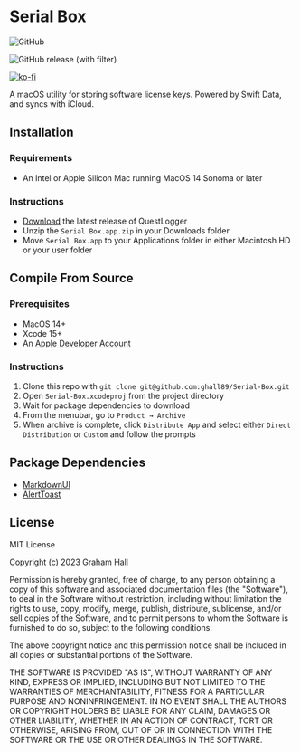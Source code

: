 # Serial Box

![GitHub](https://img.shields.io/github/license/ghall89/Serial-Box)

![GitHub release (with filter)](https://img.shields.io/github/v/release/ghall89/Serial-Box)

[![ko-fi](https://ko-fi.com/img/githubbutton_sm.svg)](https://ko-fi.com/T6T66ELM7)

A macOS utility for storing software license keys. Powered by Swift Data, and syncs with iCloud.

## Installation

### Requirements

- An Intel or Apple Silicon Mac running MacOS 14 Sonoma or later

### Instructions

- [Download](https://github.com/ghall89/Serial-Box/releases) the latest release of QuestLogger
- Unzip the `Serial Box.app.zip` in your Downloads folder
- Move `Serial Box.app` to your Applications folder in either Macintosh HD or your user folder

## Compile From Source

### Prerequisites

- MacOS 14+
- Xcode 15+
- An [Apple Developer Account](https://developer.apple.com)

### Instructions

1. Clone this repo with `git clone git@github.com:ghall89/Serial-Box.git`
2. Open `Serial-Box.xcodeproj` from the project directory
3. Wait for package dependencies to download
4. From the menubar, go to `Product → Archive`
5. When archive is complete, click `Distribute App` and select either `Direct Distribution` or `Custom` and follow the prompts

## Package Dependencies

- [MarkdownUI](https://github.com/gonzalezreal/swift-markdown-ui)
- [AlertToast](https://github.com/elai950/AlertToast)

## License

MIT License

Copyright (c) 2023 Graham Hall

Permission is hereby granted, free of charge, to any person obtaining a copy
of this software and associated documentation files (the "Software"), to deal
in the Software without restriction, including without limitation the rights
to use, copy, modify, merge, publish, distribute, sublicense, and/or sell
copies of the Software, and to permit persons to whom the Software is
furnished to do so, subject to the following conditions:

The above copyright notice and this permission notice shall be included in all
copies or substantial portions of the Software.

THE SOFTWARE IS PROVIDED "AS IS", WITHOUT WARRANTY OF ANY KIND, EXPRESS OR
IMPLIED, INCLUDING BUT NOT LIMITED TO THE WARRANTIES OF MERCHANTABILITY,
FITNESS FOR A PARTICULAR PURPOSE AND NONINFRINGEMENT. IN NO EVENT SHALL THE
AUTHORS OR COPYRIGHT HOLDERS BE LIABLE FOR ANY CLAIM, DAMAGES OR OTHER
LIABILITY, WHETHER IN AN ACTION OF CONTRACT, TORT OR OTHERWISE, ARISING FROM,
OUT OF OR IN CONNECTION WITH THE SOFTWARE OR THE USE OR OTHER DEALINGS IN THE
SOFTWARE.

